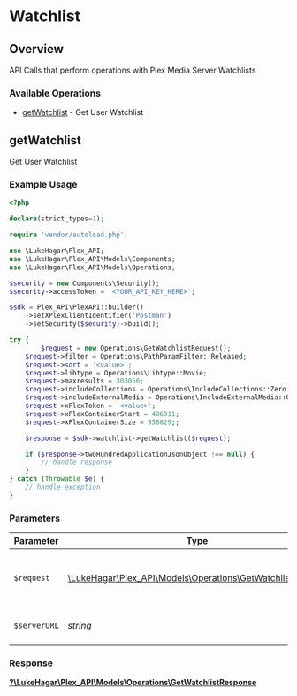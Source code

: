 # Watchlist


## Overview

API Calls that perform operations with Plex Media Server Watchlists


### Available Operations

* [getWatchlist](#getwatchlist) - Get User Watchlist

## getWatchlist

Get User Watchlist

### Example Usage

```php
<?php

declare(strict_types=1);

require 'vendor/autoload.php';

use \LukeHagar\Plex_API;
use \LukeHagar\Plex_API\Models\Components;
use \LukeHagar\Plex_API\Models\Operations;

$security = new Components\Security();
$security->accessToken = '<YOUR_API_KEY_HERE>';

$sdk = Plex_API\PlexAPI::builder()
    ->setXPlexClientIdentifier('Postman')
    ->setSecurity($security)->build();

try {
        $request = new Operations\GetWatchlistRequest();
    $request->filter = Operations\PathParamFilter::Released;
    $request->sort = '<value>';
    $request->libtype = Operations\Libtype::Movie;
    $request->maxresults = 303056;
    $request->includeCollections = Operations\IncludeCollections::Zero;
    $request->includeExternalMedia = Operations\IncludeExternalMedia::One;
    $request->xPlexToken = '<value>';
    $request->xPlexContainerStart = 406911;
    $request->xPlexContainerSize = 958629;;

    $response = $sdk->watchlist->getWatchlist($request);

    if ($response->twoHundredApplicationJsonObject !== null) {
        // handle response
    }
} catch (Throwable $e) {
    // handle exception
}
```

### Parameters

| Parameter                                                                                                   | Type                                                                                                        | Required                                                                                                    | Description                                                                                                 |
| ----------------------------------------------------------------------------------------------------------- | ----------------------------------------------------------------------------------------------------------- | ----------------------------------------------------------------------------------------------------------- | ----------------------------------------------------------------------------------------------------------- |
| `$request`                                                                                                  | [\LukeHagar\Plex_API\Models\Operations\GetWatchlistRequest](../../Models/Operations/GetWatchlistRequest.md) | :heavy_check_mark:                                                                                          | The request object to use for the request.                                                                  |
| `$serverURL`                                                                                                | *string*                                                                                                    | :heavy_minus_sign:                                                                                          | An optional server URL to use.                                                                              |


### Response

**[?\LukeHagar\Plex_API\Models\Operations\GetWatchlistResponse](../../Models/Operations/GetWatchlistResponse.md)**

